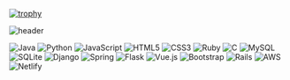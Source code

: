[![trophy](https://github-profile-trophy.vercel.app/?username=yoonbitnara&theme=onedark)](https://github.com/ryo-ma/github-profile-trophy)

![header](https://capsule-render.vercel.app/api?type=cylinder&color=auto&height=300&section=header&text=YoonBitnara&fontSize=90)

![Java](https://img.shields.io/badge/java-%23ED8B00.svg?style=for-the-badge&logo=java&logoColor=white) ![Python](https://img.shields.io/badge/python-3670A0?style=for-the-badge&logo=python&logoColor=ffdd54) ![JavaScript](https://img.shields.io/badge/javascript-%23323330.svg?style=for-the-badge&logo=javascript&logoColor=%23F7DF1E) ![HTML5](https://img.shields.io/badge/html5-%23E34F26.svg?style=for-the-badge&logo=html5&logoColor=white) ![CSS3](https://img.shields.io/badge/css3-%231572B6.svg?style=for-the-badge&logo=css3&logoColor=white)  ![Ruby](https://img.shields.io/badge/ruby-%23CC342D.svg?style=for-the-badge&logo=ruby&logoColor=white) ![C](https://img.shields.io/badge/c-%2300599C.svg?style=for-the-badge&logo=c&logoColor=white) ![MySQL](https://img.shields.io/badge/mysql-%2300f.svg?style=for-the-badge&logo=mysql&logoColor=white) ![SQLite](https://img.shields.io/badge/sqlite-%2307405e.svg?style=for-the-badge&logo=sqlite&logoColor=white)
![Django](https://img.shields.io/badge/django-%23092E20.svg?style=for-the-badge&logo=django&logoColor=white) ![Spring](https://img.shields.io/badge/spring-%236DB33F.svg?style=for-the-badge&logo=spring&logoColor=white) ![Flask](https://img.shields.io/badge/flask-%23000.svg?style=for-the-badge&logo=flask&logoColor=white) ![Vue.js](https://img.shields.io/badge/vuejs-%2335495e.svg?style=for-the-badge&logo=vuedotjs&logoColor=%234FC08D) ![Bootstrap](https://img.shields.io/badge/bootstrap-%23563D7C.svg?style=for-the-badge&logo=bootstrap&logoColor=white)  ![Rails](https://img.shields.io/badge/rails-%23CC0000.svg?style=for-the-badge&logo=ruby-on-rails&logoColor=white) ![AWS](https://img.shields.io/badge/AWS-%23FF9900.svg?style=for-the-badge&logo=amazon-aws&logoColor=white) ![Netlify](https://img.shields.io/badge/netlify-%23000000.svg?style=for-the-badge&logo=netlify&logoColor=#00C7B7)

